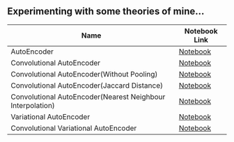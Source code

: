 ## Experimenting with some theories of mine...
| Name | Notebook Link |
| ---- | ------------- |
| AutoEncoder | [Notebook](https://nbviewer.jupyter.org/github/vishal-burman/PyTorch-Architectures/blob/master/research/modeling_AutoEncoder/test_sample_AutoEncoder.ipynb) |
| Convolutional AutoEncoder | [Notebook](https://nbviewer.jupyter.org/github/vishal-burman/PyTorch-Architectures/blob/master/research/modeling_AutoEncoder/test_sample_ConvolutionalAutoEncoder.ipynb) |
| Convolutional AutoEncoder(Without Pooling) | [Notebook](https://nbviewer.jupyter.org/github/vishal-burman/PyTorch-Architectures/blob/master/research/modeling_AutoEncoder/test_sample_ConvolutionalAutoEncoder%28Without_Pooling%29.ipynb) |
| Convolutional AutoEncoder(Jaccard Distance) | [Notebook](https://nbviewer.jupyter.org/github/vishal-burman/PyTorch-Architectures/blob/master/research/modeling_AutoEncoder/test_sample_ConvolutionalAutoEncoder%28Jaccard_Distance%29.ipynb) |
| Convolutional AutoEncoder(Nearest Neighbour Interpolation) | [Notebook](https://nbviewer.jupyter.org/github/vishal-burman/PyTorch-Architectures/blob/master/research/modeling_AutoEncoder/test_sample_ConvolutionalAutoEncoder%28Nearest_Neighbour_Interpolation%29.ipynb) |
| Variational AutoEncoder | [Notebook](https://nbviewer.jupyter.org/github/vishal-burman/PyTorch-Architectures/blob/master/research/modeling_VariationalAutoEncoder/test_sample_VariationalAutoEncoder.ipynb) |
| Convolutional Variational AutoEncoder | [Notebook](https://nbviewer.jupyter.org/github/vishal-burman/PyTorch-Architectures/blob/master/research/modeling_VariationalAutoEncoder/test_sample_ConvolutionalVariationalAutoEncoder.ipynb) |
